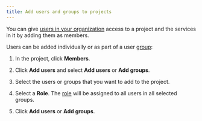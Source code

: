 ```yaml
---
title: Add users and groups to projects
---
```


You can give [users in your organization](/docs/platform/howto/manage-groups) access to a project and the services in it by adding them as members.

Users can be added individually or as part of a user
[group](/docs/platform/howto/list-groups):

1. In the project, click **Members**.

1. Click **Add users** and select **Add users** or **Add groups**.

1. Select the users or groups that you want to add to the project.

1. Select a **Role**. The [role](/docs/platform/reference/project-member-privileges)
   will be assigned to all users in all selected groups.

1. Click **Add users** or **Add groups**.
